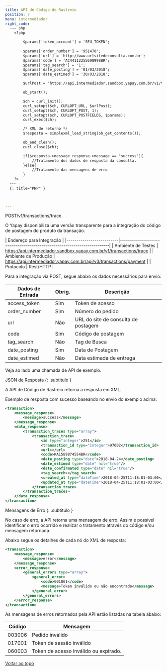 ```yaml
---
title: API de Código de Rastreio
position: 7
menu: intermediador
right_code: |
  ~~~ php
    <?php

        $params['token_account'] = 'SEU_TOKEN';
        
        $params['order_number'] = '951478';
        $params['url'] = 'http://www.urlsitedeconsulta.com.br';
        $params['code'] = 'AC44112255698998BR';
        $params['tag_search'] = '1';
        $params['date_posting'] = '01/03/2018';
        $params['date_estimed'] = '30/03/2018';

        $urlPost = "https://api.intermediador.sandbox.yapay.com.br/v1/transactions/trace";

        ob_start();

        $ch = curl_init();
        curl_setopt($ch, CURLOPT_URL, $urlPost);
        curl_setopt($ch, CURLOPT_POST, 1);
        curl_setopt($ch, CURLOPT_POSTFIELDS, $params);
        curl_exec($ch);

        /* XML de retorno */ 
        $resposta = simplexml_load_string(ob_get_contents());

        ob_end_clean();
        curl_close($ch);

        if($resposta->message_response->message == "success"){
            //Tratamento dos dados de resposta da consulta.
        }else{
            //Tratamento das mensagens de erro
        }
    ?>
  ~~~
  {: title="PHP" }



---
```


<span class="post">POST</span><span class="beforePost">/v1/transactions/trace</span>


O Yapay disponibiliza uma versão transparente para a integração do código de postagem do produto da transação.

| Endereço para Integração                                                                          |
|--------------------------|------------------------------------------------------------------------|
| Ambiente de Testes       | https://api.intermediador.sandbox.yapay.com.br/v1/transactions/trace   |
| Ambiente de Produção     | https://api.intermediador.yapay.com.br/api/v3/transactions/payment           |
| Protocolo                | Rest/HTTP                                                              |


Para a integração via POST, segue abaixo os dados necessários para envio:

| Dados de Entrada  |  Obrig.  | Descrição                             |
|-------------------|----------|---------------------------------------|
| access_token      | Sim      | Token de acesso                       |
| order_number      | Sim      | Número do pedido                      |
| url               | Não      | URL do site de consulta de postagem   |
| code              | Sim      | Código de postagem                    |
| tag_search        | Não      | Tag de Busca                          |
| date_posting      | Sim      | Data de Postagem                      |
| date_estimed      | Não      | Data estimada de entrega              |


Veja ao lado uma chamada de API de exemplo.

JSON de Resposta
{: .subtitulo }

A API de Código de Rastreio retorna a resposta em XML.


Exemplo de resposta com sucesso baseando no envio do exemplo acima:

```xml
<transaction>
    <message_response>
        <message>success</message>
    </message_response>
    <data_response>
        <transaction_traces type="array">
            <transaction_trace>
                <id type="integer">251</id>
                <transaction_id type="integer">97602</transaction_id>
                <url></url>
                <code>KA1589874554BR</code>
                <date_posting type="date">2018-04-24</date_posting>
                <date_estimed type="date" nil="true"/>
                <date_confirmated type="date" nil="true"/>
                <tag_search></tag_search>
                <created_at type="dateTime">2018-04-25T11:18:01-03:00</created_at>
                <updated_at type="dateTime">2018-04-25T11:18:01-03:00</updated_at>
            </transaction_trace>
        </transaction_traces>
    </data_response>
</transaction>
```


Mensagens de Erro
{: .subtitulo }

No caso de erro, a API retorna uma mensagem de erro. Assim é possível identificar o erro ocorrido e realizar o tratamento através do código e/ou mensagem retornada.

Abaixo segue os detalhes de cada nó do XML de resposta:


```xml
<transaction>
    <message_response>
        <message>error</message>
    </message_response>
    <error_response>
        <general_errors type="array">
            <general_error>
                <code>001001</code>
                <message>Token inválido ou não encontrado</message>
            </general_error>
        </general_errors>
    </error_response>
</transaction>
```


As mensagens de erros retornados pela API estão listadas na tabela abaixo:

| Código    |  Mensagem                                        |
|-----------|--------------------------------------------------|
| 003006    | Pedido inválido                                  |
| 017001    | Token de sessão inválido                         |
| 060003    | Token de acesso inválido ou expirado.            |



<div class="voltar-ao-topo"><a href="#"><i class="fa fa-arrow-up" aria-hidden="true"></i>Voltar ao topo</a></div>